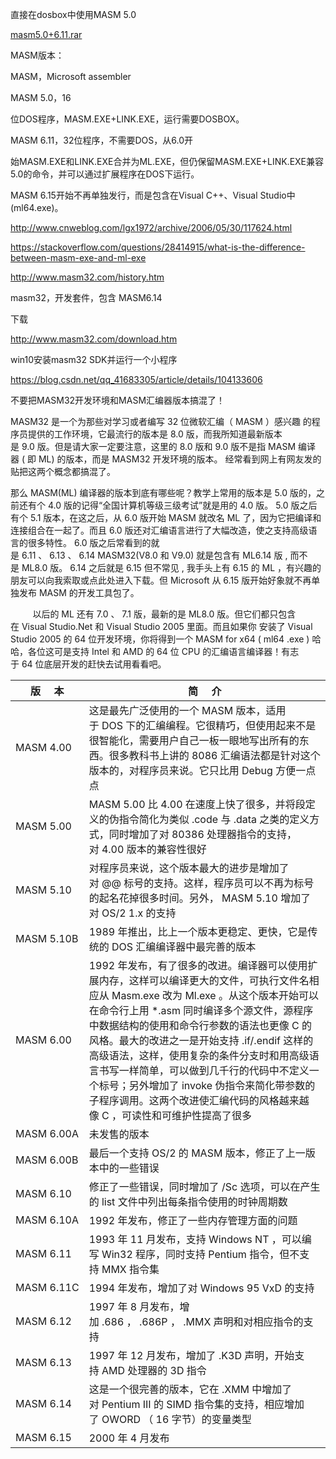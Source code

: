直接在dosbox中使用MASM 5.0

[masm5.0+6.11.rar](assets/masm5.0+6.11.rar)

MASM版本：

MASM，Microsoft assembler

MASM 5.0，16



位DOS程序，MASM.EXE+LINK.EXE，运行需要DOSBOX。

MASM 6.11，32位程序，不需要DOS，从6.0开



始MASM.EXE和LINK.EXE合并为ML.EXE，但仍保留MASM.EXE+LINK.EXE兼容5.0的命令，并可以通过扩展程序在DOS下运行。

MASM 6.15开始不再单独发行，而是包含在Visual C++、Visual Studio中(ml64.exe)。

http://www.cnweblog.com/lgx1972/archive/2006/05/30/117624.html

https://stackoverflow.com/questions/28414915/what-is-the-difference-between-masm-exe-and-ml-exe

http://www.masm32.com/history.htm



masm32，开发套件，包含 MASM6.14

下载

http://www.masm32.com/download.htm

win10安装masm32 SDK并运行一个小程序

https://blog.csdn.net/qq_41683305/article/details/104133606





不要把MASM32开发环境和MASM汇编器版本搞混了！

MASM32 是一个为那些对学习或者编写 32 位微软汇编（ MASM ）感兴趣 的程序员提供的工作环境，它最流行的版本是 8.0 版，而我所知道最新版本是 9.0 版。但是请大家一定要注意，这里的 8.0 版和 9.0 版不是指 MASM 编译器 ( 即 ML) 的版本，而是 MASM32 开发环境的版本。 经常看到网上有网友发的贴把这两个概念都搞混了。

那么 MASM(ML) 编译器的版本到底有哪些呢？教学上常用的版本是 5.0 版的，之前还有个 4.0 版的记得“全国计算机等级三级考试”就是用的 4.0 版。 5.0 版之后有个 5.1 版本，在这之后，从 6.0 版开始 MASM 就改名 ML 了，因为它把编译和连接组合在一起了。而且 6.0 版还对汇编语言进行了大幅改造，使之支持高级语言的很多特性。 6.0 版之后常看到的就是 6.11 、 6.13 、 6.14 MASM32(V8.0 和 V9.0) 就是包含有 ML6.14 版 , 而不是 ML8.0 版。 6.14 之后就是 6.15 但不常见 , 我手头上有 6.15 的 ML ，有兴趣的朋友可以向我索取或点此处进入下载。但 Microsoft 从 6.15 版开始好象就不再单独发布 MASM 的开发工具包了。

         以后的 ML 还有 7.0 、 7.1 版，最新的是 ML8.0 版。但它们都只包含在 Visual Studio.Net 和 Visual Studio 2005 里面。而且如果你 安装了 Visual Studio 2005 的 64 位开发环境，你将得到一个 MASM for x64 ( ml64 .exe ) 哈哈，各位这可是支持 Intel 和 AMD 的 64 位 CPU 的汇编语言编译器！有志于 64 位底层开发的赶快去试用看看吧。

| 版     本 | 简     介 |
| - | - |
| MASM 4.00 | 这是最先广泛使用的一个 MASM 版本，适用于 DOS 下的汇编编程。它很精巧，但使用起来不是很智能化，需要用户自己一板一眼地写出所有的东西。很多教科书上讲的 8086 汇编语法都是针对这个版本的，对程序员来说。它只比用 Debug 方便一点点 |
| MASM 5.00 | MASM 5.00 比 4.00 在速度上快了很多，并将段定义的伪指令简化为类似 .code 与 .data 之类的定义方式，同时增加了对 80386 处理器指令的支持，对 4.00 版本的兼容性很好 |
| MASM 5.10 | 对程序员来说，这个版本最大的进步是增加了对 @@ 标号的支持。这样，程序员可以不再为标号的起名花掉很多时间。另外， MASM 5.10 增加了对 OS/2 1.x 的支持 |
| MASM 5.10B | 1989 年推出，比上一个版本更稳定、更快，它是传统的 DOS 汇编编译器中最完善的版本 |
| MASM 6.00 | 1992 年发布，有了很多的改进。编译器可以使用扩展内存，这样可以编译更大的文件，可执行文件名相应从 Masm.exe 改为 Ml.exe 。从这个版本开始可以在命令行上用 \*.asm 同时编译多个源文件，源程序中数据结构的使用和命令行参数的语法也更像 C 的风格。最大的改进之一是开始支持 .if/.endif 这样的高级语法，这样，使用复杂的条件分支时和用高级语言书写一样简单，可以做到几千行的代码中不定义一个标号；另外增加了 invoke 伪指令来简化带参数的子程序调用。这两个改进使汇编代码的风格越来越像 C ，可读性和可维护性提高了很多 |
| MASM 6.00A | 未发售的版本 |
| MASM 6.00B | 最后一个支持 OS/2 的 MASM 版本，修正了上一版本中的一些错误 |
| MASM 6.10 | 修正了一些错误，同时增加了 /Sc 选项，可以在产生的 list 文件中列出每条指令使用的时钟周期数 |
| MASM 6.10A | 1992 年发布，修正了一些内存管理方面的问题 |
| MASM 6.11 | 1993 年 11 月发布，支持 Windows NT ，可以编写 Win32 程序，同时支持 Pentium 指令，但不支持 MMX 指令集 |
| MASM 6.11C | 1994 年发布，增加了对 Windows 95 VxD 的支持 |
| MASM 6.12 | 1997 年 8 月发布，增加 .686 ， .686P ， .MMX 声明和对相应指令的支持 |
| MASM 6.13 | 1997 年 12 月发布，增加了 .K3D 声明，开始支持 AMD 处理器的 3D 指令 |
| MASM 6.14 | 这是一个很完善的版本，它在 .XMM 中增加了对 Pentium III 的 SIMD 指令集的支持，相应增加了 OWORD （ 16 字节）的变量类型 |
| MASM 6.15 | 2000 年 4 月发布 |


